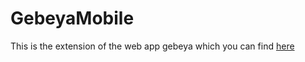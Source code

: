 # GebeyaMobile

This is the extension of the web app gebeya which you can find [here](https://ecommerce-frontend-lz6z.onrender.com)

